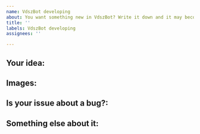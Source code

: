 ```yaml
---
name: VdszBot developing
about: You want something new in VdszBot? Write it down and it may become a feature.
title: ''
labels: VdszBot developing
assignees: ''

---
```


**Your idea:**
---

**Images:**
---


**Is your issue about a bug?:**
---


**Something else about it:**
---
